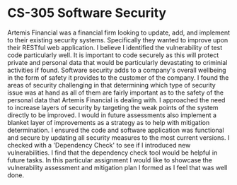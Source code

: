 # CS-305 Software Security

Artemis Financial was a financial firm looking to update, add, and implement to their existing security systems. Specifically they wanted to improve upon their RESTful web application. I believe I identified the vulnerability of test code particularly well. It is important to code securely as this will protect private and personal data that would be particularly devastating to criminial activities if found. Software security adds to a company's overall wellbeing in the form of safety it provides to the customer of the company. I found the areas of security challenging in that determining which type of security issue was at hand as all of them are fairly important as to the safety of the personal data that Artemis Financial is dealing with. I approached the need to increase layers of security by targeting the weak points of the system directly to be improved. I would in future assessments also implement a blanket layer of improvements as a strategy as to help with mitigation determination. I ensured the code and software application was functional and secure by updating all security measures to the most current versions. I checked with a 'Dependency Check' to see if I introduced new vulnerabilities. I find that the dependency check tool would be helpful in future tasks. In this particular assignment I would like to showcase the vulnerability assessment and mitigation plan I formed as I feel that was well done.
